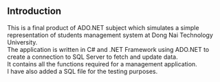 ## Introduction
This is a final product of ADO.NET subject which simulates a simple representation of students management system at Dong Nai Technology University.\
The application is written in C# and .NET Framework using ADO.NET to create a connection to SQL Server to fetch and update data.\
It contains all the functions required for a management application.\
I have also added a SQL file for the testing purposes.
